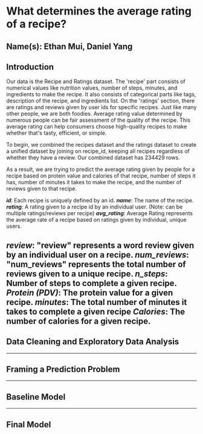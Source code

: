 # What determines the average rating of a recipe?
**Name(s):** Ethan Mui, Daniel Yang
---
## Introduction
Our data is the Recipe and Ratings dataset. The 'recipe' part consists of numerical values like nutrition values, number of steps, minutes, and ingredients to make the recipe. It also consists of categorical parts like tags, description of the recipe, and ingredients list. On the 'ratings' section, there are ratings and reviews given by user ids for specific recipes. Just like many other people, we are both foodies. Average rating value determined by numerous people can be fair assessment of the quality of the recipe. This average rating can help consumers choose high-quality recipes to make whether that's tasty, efficient, or simple. 

To begin, we combined the recipes dataset and the ratings dataset to create a unified dataset by joining on recipe_id, keeping all recipes regardless of whether they have a review. Our combined dataset has 234429 rows.

As a result, we are trying to predict the average rating given by people for a recipe based on protein value and calories of that recipe, number of steps it has, number of minutes it takes to make the recipe, and the number of reviews given to that recipe.

***id***: Each recipe is uniquely defined by an id.
***name***: The name of the recipe.
***rating***: A rating given to a recipe id by an individual user. (Note: can be multiple ratings/reviews per recipe)
***avg_rating***: Average Rating represents the average rate of a recipe based on ratings given by individual, unique users. 

***review***: "review" represents a word review given by an individual user on a recipe.
***num_reviews***: "num_reviews" represents the total number of reviews given to a unique recipe.
***n_steps***: Number of steps to complete a given recipe.
***Protein (PDV)***: The protein value for a given recipe.
***minutes***: The total number of minutes it takes to complete a given recipe
***Calories***: The number of calories for a given recipe. 
---
## Data Cleaning and Exploratory Data Analysis



---
## Framing a Prediction Problem


---
## Baseline Model



---
## Final Model
